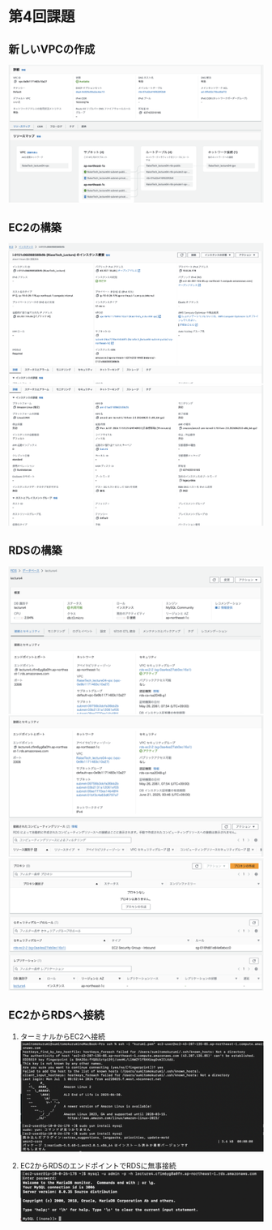 # 第4回課題

## 新しいVPCの作成
![image1](images04/VPC.png)

## EC2の構築
![image2](images04/EC2_1.png)
![image3](images04/EC2_2.png)

## RDSの構築
![image4](images04/RDS_1.png)
![image5](images04/RDS_2.png)
![image6](images04/RDS_3.png)

## EC2からRDSへ接続

1. ターミナルからEC2へ接続
![image7](images04/EC2へ接続.png)

2. EC2からRDSのエンドポイントでRDSに無事接続
![image8](images04/RDS接続.png)

